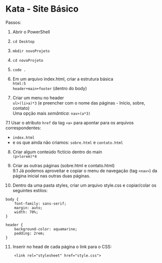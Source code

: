 # Kata - Site Básico

Passos:  

1. Abrir o PowerShell
2. ```cd Desktop```
3. ```mkdir novoProjeto```
4. ```cd novoProjeto```
5. ```code .```

6. Em um arquivo index.html, criar a estrutura básica   
```html:5```   
```header+main+footer``` (dentro do body)  
  
  
7. Criar um menu no header  
```ul>(li>a)*3``` (e preencher com o nome das páginas - Início, sobre, contato)  
Uma opção mais *semãntica*: ```nav>(a*3)```
  
  
7.1 Usar o atributo ```href``` da tag ```<a>``` para apontar para os arquivos correspondentes:  
- ```index.html```  
- e os que ainda não criamos: ```sobre.html``` e ```contato.html```  

8. Criar algum conteúdo fictício dentro do main  
```(p>lorem)*4```  

9. Criar as outras páginas (sobre.html e contato.html)  
9.1 Já podemos aproveitar e copiar o menu de navegação (tag ```<nav>```) da página inicial nas outras duas páginas.  

10. Dentro da uma pasta styles, criar um arquivo style.css e copiar/colar os seguintes estilos:   
```
body {
    font-family: sans-serif;
    margin: auto;
    width: 70%;
}

header {
    background-color: aquamarine;
    padding: 2rem;
}
```

11. Inserir no head de cada página o link para o CSS:   
```
    <link rel="stylesheet" href="style.css">
```



